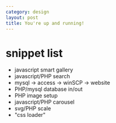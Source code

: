 ```yaml
---
category: design
layout: post
title: You're up and running!
---
```


# snippet list
- javascript smart gallery
- javascript/PHP search
- mysql -> access -> winSCP -> website
- PHP/mysql database in/out
- PHP image setup
- javascript/PHP carousel
- svg/PHP scale
- "css loader"

